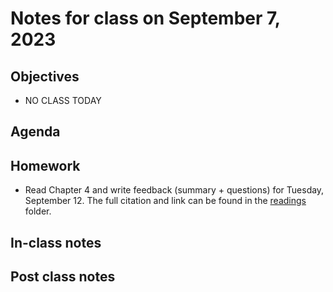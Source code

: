 # Notes for class on September 7, 2023

## Objectives
- NO CLASS TODAY

## Agenda

## Homework
- Read Chapter 4 and write feedback (summary + questions) for Tuesday, September 12. 
The full citation and link can be found in the 
[readings](../readings) folder.

## In-class notes

## Post class notes


